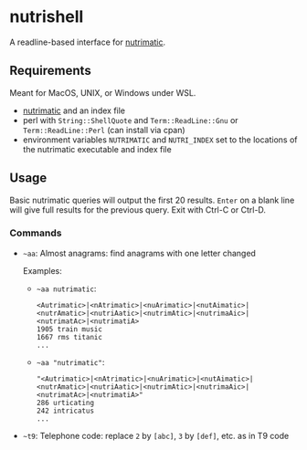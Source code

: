 # nutrishell

A readline-based interface for [nutrimatic](https://github.com/PuzzleTechHub/nutrimatic).

## Requirements
Meant for MacOS, UNIX, or Windows under WSL. 
- [nutrimatic](https://github.com/PuzzleTechHub/nutrimatic) and an index file
- perl with `String::ShellQuote` and `Term::ReadLine::Gnu` or `Term::ReadLine::Perl` (can install via cpan)
- environment variables `NUTRIMATIC` and `NUTRI_INDEX` set to the locations of the nutrimatic executable and index file

## Usage
Basic nutrimatic queries will output the first 20 results. `Enter` on a blank line will give full results for the previous query. Exit with Ctrl-C or Ctrl-D.

### Commands
- `~aa`: Almost anagrams: find anagrams with one letter changed

  Examples:
  - `~aa nutrimatic`:
    ```
    <Autrimatic>|<nAtrimatic>|<nuArimatic>|<nutAimatic>|<nutrAmatic>|<nutriAatic>|<nutrimAtic>|<nutrimaAic>|<nutrimatAc>|<nutrimatiA>
    1905 train music
    1667 rms titanic
    ...
    ```
  - `~aa "nutrimatic"`:
    ```
    "<Autrimatic>|<nAtrimatic>|<nuArimatic>|<nutAimatic>|<nutrAmatic>|<nutriAatic>|<nutrimAtic>|<nutrimaAic>|<nutrimatAc>|<nutrimatiA>"
    286 urticating
    242 intricatus
    ...
    ```
- `~t9`: Telephone code: replace `2` by `[abc]`, `3` by `[def]`, etc. as in T9 code
